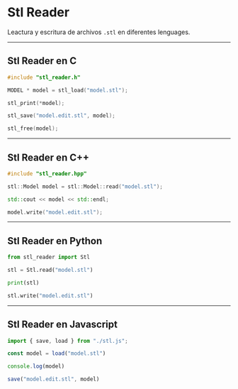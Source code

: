 # Stl Reader

Leactura y escritura de archivos `.stl` en diferentes lenguages.

---
## Stl Reader en C
```c
#include "stl_reader.h"

MODEL * model = stl_load("model.stl");

stl_print(*model);

stl_save("model.edit.stl", model);

stl_free(model);
```
---
## Stl Reader en C++
```cpp
#include "stl_reader.hpp"

stl::Model model = stl::Model::read("model.stl");

std::cout << model << std::endl;

model.write("model.edit.stl");
```
---
## Stl Reader en Python
```python
from stl_reader import Stl

stl = Stl.read("model.stl")

print(stl)

stl.write("model.edit.stl")
```
---
## Stl Reader en Javascript
```js
import { save, load } from "./stl.js";

const model = load("model.stl")

console.log(model)

save("model.edit.stl", model)
```